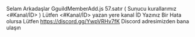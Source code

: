 Selam Arkadaşlar
GguildMemberAdd.js 57.satır ( Sunucu kurallarımız <#Kanal/İD> ) Lütfen <#Kanal/İD> yazan yere kanal İD Yazınız
Bir Hata olursa Lütfen https://discord.gg/YwpVRHv7fK Discord adresimizden bana ulaşın